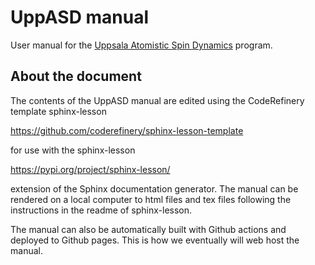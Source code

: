 # UppASD manual

User manual for the [Uppsala Atomistic Spin Dynamics][1] program.

## About the document

The contents of the UppASD manual are edited using the CodeRefinery template sphinx-lesson

https://github.com/coderefinery/sphinx-lesson-template

for use with the sphinx-lesson

https://pypi.org/project/sphinx-lesson/

extension of the Sphinx documentation generator. The manual can be rendered on a local
computer to html files and tex files following the instructions in the readme of sphinx-lesson.

The manual can also be automatically built with Github actions and deployed to Github pages.
This is how we eventually will web host the manual.

[1]:https://github.com/UppASD/UppASD
